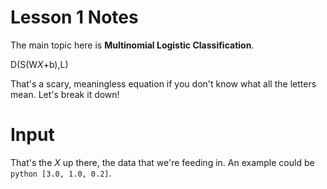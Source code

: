 # Lesson 1 Notes

The main topic here is **Multinomial Logistic Classification**.

D(S(W*X*+b),L)

That's a scary, meaningless equation if you don't know what all the letters mean. Let's break it down!

# Input

That's the *X* up there, the data that we're feeding in. An example could be ```python [3.0, 1.0, 0.2]```.